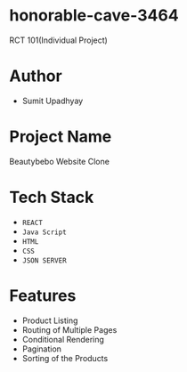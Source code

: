 # honorable-cave-3464
RCT 101(Individual Project)
# Author
- Sumit Upadhyay
# Project Name
Beautybebo Website Clone
# Tech Stack
- `REACT`
- `Java Script`
- `HTML`
- `CSS`
- `JSON SERVER`
# Features
- Product Listing
- Routing of Multiple Pages
- Conditional Rendering
- Pagination 
- Sorting of the Products

